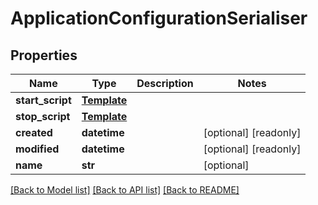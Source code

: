 # ApplicationConfigurationSerialiser

## Properties
Name | Type | Description | Notes
------------ | ------------- | ------------- | -------------
**start_script** | [**Template**](Template.md) |  | 
**stop_script** | [**Template**](Template.md) |  | 
**created** | **datetime** |  | [optional] [readonly] 
**modified** | **datetime** |  | [optional] [readonly] 
**name** | **str** |  | [optional] 

[[Back to Model list]](../README.md#documentation-for-models) [[Back to API list]](../README.md#documentation-for-api-endpoints) [[Back to README]](../README.md)


